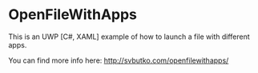 # OpenFileWithApps
This is an UWP [C#, XAML] example of how to launch a file with different apps.

You can find more info here: http://svbutko.com/openfilewithapps/
